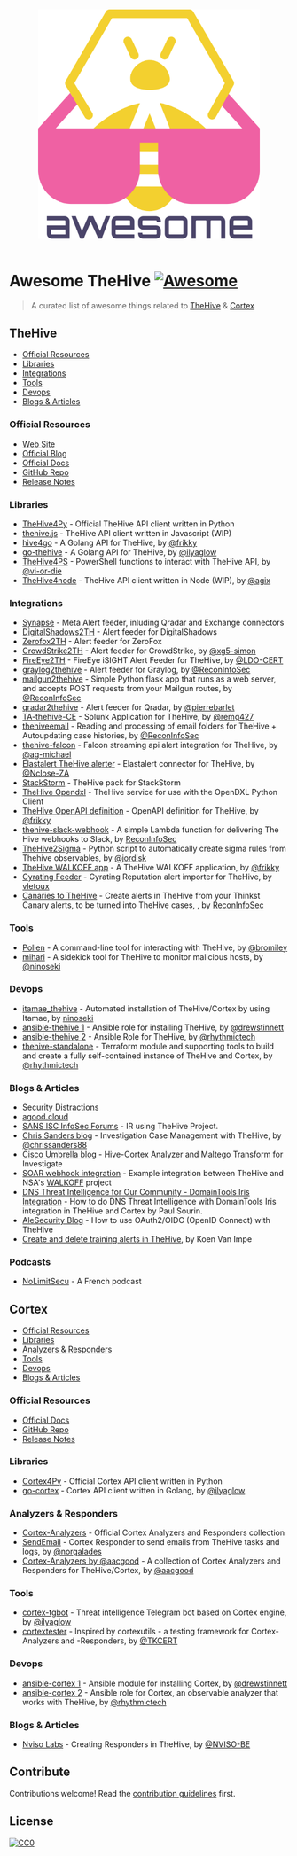 <p align="center">
  <br>
  <img width="400" src="./images/awesome-thehive.svg" alt="logo of TheHive awesome repository">
  <br>
  <br>
</p>

# Awesome TheHive [![Awesome](https://awesome.re/badge.svg)](https://awesome.re)

> A curated list of awesome things related to [TheHive](#thehive) &amp; [Cortex](#cortex)

## TheHive

- [Official Resources](#official-resources)
- [Libraries](#libraries)
- [Integrations](#integrations)
- [Tools](#tools)
- [Devops](#devops)
- [Blogs & Articles](#blogs-articles)

### Official Resources

- [Web Site](https://thehive-project.org)
- [Official Blog](https://blog.thehive-project.org)
- [Official Docs](https://github.com/TheHive-Project/TheHiveDocs)
- [GitHub Repo](https://github.com/TheHive-Project/TheHive)
- [Release Notes](https://github.com/TheHive-Project/TheHive/releases)

### Libraries

- [TheHive4Py](https://github.com/TheHive-Project/TheHive4py) - Official TheHive API client written in Python
- [thehive.js](https://github.com/TheHive-Project/thehive.js) - TheHive API client written in Javascript (WIP)
- [hive4go](https://github.com/frikky/hive4go) - A Golang API for TheHive, by [@frikky](https://github.com/frikky)
- [go-thehive](https://github.com/ilyaglow/go-thehive) - A Golang API for TheHive, by [@ilyaglow](https://github.com/ilyaglow)
- [TheHive4PS](https://github.com/vi-or-die/TheHive4PS) - PowerShell functions to interact with TheHive API, by [@vi-or-die](https://github.com/vi-or-die)
- [TheHive4node](https://www.npmjs.com/package/thehive4node) - TheHive API client written in Node (WIP), by [@agix](https://github.com/agix)

### Integrations

- [Synapse](https://github.com/TheHive-Project/Synapse) - Meta Alert feeder, inluding Qradar and Exchange connectors
- [DigitalShadows2TH](https://github.com/TheHive-Project/DigitalShadows2TH) - Alert feeder for DigitalShadows
- [Zerofox2TH](https://github.com/TheHive-Project/Zerofox2TH) - Alert feeder for ZeroFox
- [CrowdStrike2TH](https://github.com/xg5-simon/CrowdStrike2TH) - Alert feeder for CrowdStrike, by [@xg5-simon](https://github.com/xg5-simon)
- [FireEye2TH](https://github.com/LDO-CERT/FireEye2TH) - FireEye iSIGHT Alert Feeder for TheHive, by [@LDO-CERT](https://github.com/LDO-CERT)
- [graylog2thehive](https://github.com/ReconInfoSec/graylog2thehive) - Alert feeder for Graylog, by [@ReconInfoSec](https://github.com/ReconInfoSec)
- [mailgun2thehive](https://github.com/ReconInfoSec/mailgun2thehive) - Simple Python flask app that runs as a web server, and accepts POST requests from your Mailgun routes, by [@ReconInfoSec](https://github.com/ReconInfoSec)
- [qradar2thehive](https://github.com/pierrebarlet/qradar2thehive) - Alert feeder for Qradar, by [@pierrebarlet](https://github.com/pierrebarlet)
- [TA-thehive-CE](https://github.com/remg427/TA-thehive-ce) - Splunk Application for TheHive, by [@remg427](https://github.com/remg427)
- [thehiveemail](https://github.com/ReconInfoSec/thehiveemail) - Reading and processing of email folders for TheHive + Autoupdating case histories, by [@ReconInfoSec](https://github.com/ReconInfoSec)
- [thehive-falcon](https://github.com/ag-michael/thehive-falcon) - Falcon streaming api alert integration for TheHive, by [@ag-michael](https://github.com/ag-michael)
- [Elastalert TheHive alerter](https://github.com/Nclose-ZA/elastalert_hive_alerter) - Elastalert connector for TheHive, by [@Nclose-ZA](https://github.com/Nclose-ZA)
- [StackStorm](https://github.com/StackStorm-Exchange/stackstorm-thehive) - TheHive pack for StackStorm
- [TheHive Opendxl](https://www.opendxl.com/filebase/index.php?file/92-thehive-dxl-python-service/) - TheHive service for use with the OpenDXL Python Client
- [TheHive OpenAPI definition](https://github.com/frikky/OpenAPI-security-definitions/blob/master/thehive.yaml) - OpenAPI definition for TheHive, by [@frikky](https://github.com/frikky)
- [thehive-slack-webhook](https://github.com/ReconInfoSec/thehive-slack-webhook) - A simple Lambda function for delivering The Hive webhooks to Slack, by [ReconInfoSec](https://github.com/ReconInfoSec)
- [TheHive2Sigma](https://github.com/jordisk/TheHive2Sigma) - Python script to automatically create sigma rules from Thehive observables, by [@jordisk](https://github.com/jordisk)
- [TheHive WALKOFF app](https://github.com/frikky/WALKOFF/tree/thehive-integration) - A TheHive WALKOFF application, by [@frikky](https://github.com/frikky)
- [Cyrating Feeder](https://github.com/vletoux/Cyrating2TH) - Cyrating Reputation alert importer for TheHive, by [vletoux](https://github.com/vletoux)
- [Canaries to TheHive](https://github.com/ReconInfoSec/canaries2thehive) - Create alerts in TheHive from your Thinkst Canary alerts, to be turned into TheHive cases, , by [ReconInfoSec](https://github.com/ReconInfoSec)

### Tools

- [Pollen](https://github.com/bromiley/pollen) - A command-line tool for interacting with TheHive, by [@bromiley](https://github.com/bromiley)
- [mihari](https://github.com/ninoseki/mihari) - A sidekick tool for TheHive to monitor malicious hosts, by [@ninoseki](https://github.com/ninoseki)

### Devops

- [itamae_thehive](https://github.com/ninoseki/itamae_thehive) - Automated installation of TheHive/Cortex by using Itamae, by [ninoseki](https://github.com/ninoseki)
- [ansible-thehive 1](https://github.com/drewstinnett/ansible-thehive) - Ansible role for installing TheHive, by [@drewstinnett](https://github.com/drewstinnett)
- [ansible-thehive 2](https://github.com/rhythmictech/ansible-thehive) - Ansible Role for TheHive, by [@rhythmictech](https://github.com/rhythmictech)
- [thehive-standalone](https://github.com/rhythmictech/thehive-standalone) - Terraform module and supporting tools to build and create a fully self-contained instance of TheHive and Cortex, by [@rhythmictech](https://github.com/rhythmictech)

### Blogs & Articles

- [Security Distractions](https://www.securitydistractions.com/category/the-hive/)
- [agood.cloud](https://blog.agood.cloud/)
- [SANS ISC InfoSec Forums](https://isc.sans.edu/forums/diary/IR+using+the+Hive+Project/23099/) - IR using TheHive Project.
- [Chris Sanders blog](https://chrissanders.org/2017/03/case-management-the-hive/) - Investigation Case Management with TheHive, by [@chrissanders88](https://github.com/chrissanders88)
- [Cisco Umbrella blog](https://umbrella.cisco.com/blog/2018/11/12/now-available-hive-cortex-analyzer-and-maltego-transform-for-investigate/) - Hive-Cortex Analyzer and Maltego Transform for Investigate
- [SOAR webhook integration](https://medium.com/@Frikkylikeme/automation-for-everyone-with-thehive-and-walkoff-6691f1343238) - Example integration between TheHive and NSA's [WALKOFF](https://github.com/nsacyber/WALKOFF) project
- [DNS Threat Intelligence for Our Community - DomainTools Iris Integration](https://www.domaintools.com/resources/blog/dns-threat-intelligence-for-our-community) - How to do DNS Threat Intelligence with DomainTools Iris integration in TheHive and Cortex by Paul Sourin.
- [AleSecurity Blog](https://alesecurity.fi/?p=15) - How to use OAuth2/OIDC (OpenID Connect) with TheHive
- [Create and delete training alerts in TheHive](https://www.vanimpe.eu/2020/04/25/create-and-delete-training-alerts-in-thehive/), by Koen Van Impe

### Podcasts

- [NoLimitSecu](https://www.nolimitsecu.fr/thehive/) - A French podcast

## Cortex

- [Official Resources](#official-resources-1)
- [Libraries](#libraries-1)
- [Analyzers & Responders](#analyzers-responders)
- [Tools](#tools-1)
- [Devops](#devops-1)
- [Blogs & Articles](#blogs-articles-1)

### Official Resources

- [Official Docs](https://github.com/TheHive-Project/CortexDocs)
- [GitHub Repo](https://github.com/TheHive-Project/Cortex)
- [Release Notes](https://github.com/TheHive-Project/Cortex/releases)

### Libraries

- [Cortex4Py](https://github.com/TheHive-Project/Cortex4py) - Official Cortex API client written in Python
- [go-cortex](https://github.com/ilyaglow/go-cortex) - Cortex API client written in Golang, by [@ilyaglow](https://github.com/ilyaglow)

### Analyzers & Responders

- [Cortex-Analyzers](https://github.com/TheHive-Project/Cortex-Analyzers) - Official Cortex Analyzers and Responders collection
- [SendEmail](https://github.com/norgalades/SendEmail) - Cortex Responder to send emails from TheHive tasks and logs, by [@norgalades](https://github.com/norgalades)
- [Cortex-Analyzers by @aacgood](https://github.com/aacgood/Cortex-Analyzers) - A collection of Cortex Analyzers and Responders for TheHive/Cortex, by [@aacgood](https://github.com/aacgood)

### Tools

- [cortex-tgbot](https://github.com/ilyaglow/cortex-tgbot) - Threat intelligence Telegram bot based on Cortex engine, by [@ilyaglow](https://github.com/ilyaglow)
- [cortextester](https://github.com/TKCERT/cortextester) - Inspired by cortexutils - a testing framework for Cortex-Analyzers and -Responders, by [@TKCERT](https://github.com/TKCERT)

### Devops

- [ansible-cortex 1](https://github.com/drewstinnett/ansible-cortex) - Ansible module for installing Cortex, by [@drewstinnett](https://github.com/drewstinnett)
- [ansible-cortex 2](https://github.com/rhythmictech/ansible-cortex) - Ansible role for Cortex, an observable analyzer that works with TheHive, by [@rhythmictech](https://github.com/rhythmictech)

### Blogs & Articles

- [Nviso Labs](https://blog.nviso.eu/2020/01/13/creating-responders-in-the-hive) - Creating Responders in TheHive, by [@NVISO-BE](https://github.com/NVISO-BE)

## Contribute

Contributions welcome! Read the [contribution guidelines](contributing.md) first.

## License

[![CC0](https://i.creativecommons.org/p/zero/1.0/88x31.png)](https://creativecommons.org/publicdomain/zero/1.0/)
